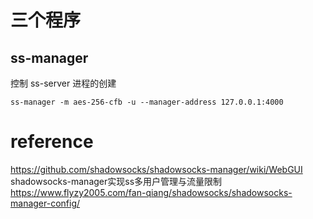 

# 三个程序

## ss-manager
控制 ss-server 进程的创建
```
ss-manager -m aes-256-cfb -u --manager-address 127.0.0.1:4000
```

# reference

<https://github.com/shadowsocks/shadowsocks-manager/wiki/WebGUI>  
shadowsocks-manager实现ss多用户管理与流量限制  
<https://www.flyzy2005.com/fan-qiang/shadowsocks/shadowsocks-manager-config/>  